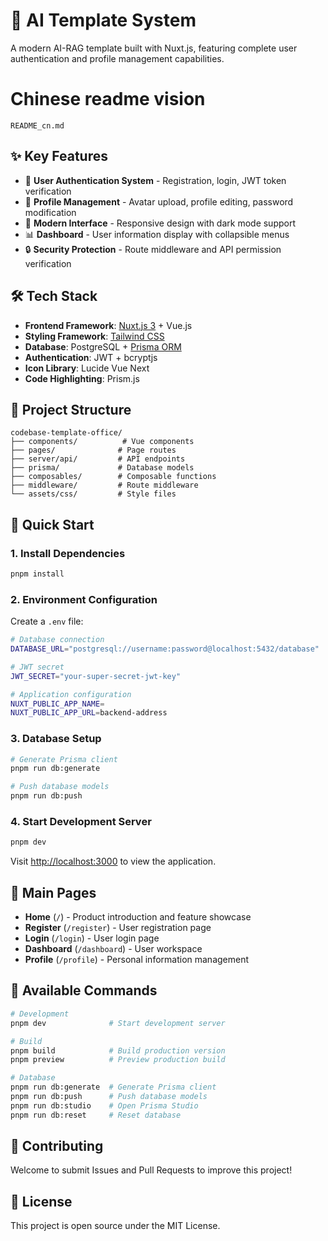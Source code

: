 # 🏢 AI Template System

A modern AI-RAG template built with Nuxt.js, featuring complete user authentication and profile management capabilities.

# Chinese readme vision

```
README_cn.md
```

## ✨ Key Features

- 🔐 **User Authentication System** - Registration, login, JWT token verification
- 👤 **Profile Management** - Avatar upload, profile editing, password modification
- 🎨 **Modern Interface** - Responsive design with dark mode support
- 📊 **Dashboard** - User information display with collapsible menus
- 🔒 **Security Protection** - Route middleware and API permission verification

## 🛠 Tech Stack

- **Frontend Framework**: [Nuxt.js 3](https://nuxt.com) + Vue.js
- **Styling Framework**: [Tailwind CSS](https://tailwindcss.com)
- **Database**: PostgreSQL + [Prisma ORM](https://prisma.io)
- **Authentication**: JWT + bcryptjs
- **Icon Library**: Lucide Vue Next
- **Code Highlighting**: Prism.js

## 📁 Project Structure

```
codebase-template-office/
├── components/          # Vue components
├── pages/              # Page routes
├── server/api/         # API endpoints
├── prisma/             # Database models
├── composables/        # Composable functions
├── middleware/         # Route middleware
└── assets/css/         # Style files
```

## 🚀 Quick Start

### 1. Install Dependencies

```bash
pnpm install
```

### 2. Environment Configuration

Create a `.env` file:

```bash
# Database connection
DATABASE_URL="postgresql://username:password@localhost:5432/database"

# JWT secret
JWT_SECRET="your-super-secret-jwt-key"

# Application configuration
NUXT_PUBLIC_APP_NAME=
NUXT_PUBLIC_APP_URL=backend-address
```

### 3. Database Setup

```bash
# Generate Prisma client
pnpm run db:generate

# Push database models
pnpm run db:push
```

### 4. Start Development Server

```bash
pnpm dev
```

Visit [http://localhost:3000](http://localhost:3000) to view the application.

## 📖 Main Pages

- **Home** (`/`) - Product introduction and feature showcase
- **Register** (`/register`) - User registration page
- **Login** (`/login`) - User login page
- **Dashboard** (`/dashboard`) - User workspace
- **Profile** (`/profile`) - Personal information management

## 🔧 Available Commands

```bash
# Development
pnpm dev              # Start development server

# Build
pnpm build            # Build production version
pnpm preview          # Preview production build

# Database
pnpm run db:generate  # Generate Prisma client
pnpm run db:push      # Push database models
pnpm run db:studio    # Open Prisma Studio
pnpm run db:reset     # Reset database
```

## 🤝 Contributing

Welcome to submit Issues and Pull Requests to improve this project!

## 📄 License

This project is open source under the MIT License.
